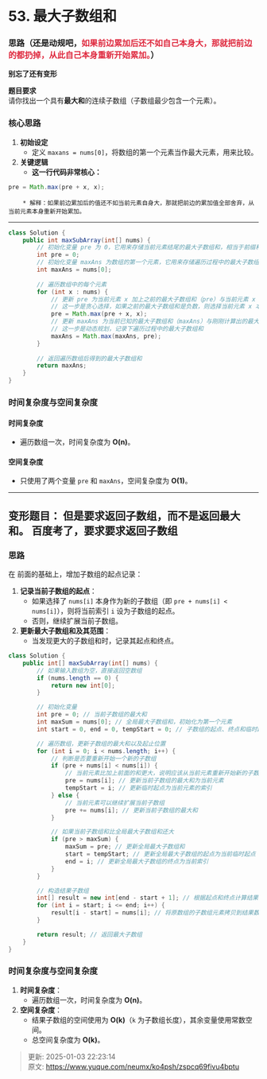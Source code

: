 # 53. 最大子数组和

### 思路（还是动规吧，<font style="color:#DF2A3F;">如果前边累加后还不如自己本身大，那就把前边的都扔掉，从此自己本身重新开始累加。</font>）
**别忘了还有变形**

**题目要求**  
请你找出一个具有**最大和**的连续子数组（子数组最少包含一个元素）。

### 核心思路
1. **初始设定**
    - 定义 `maxans = nums[0]`，将数组的第一个元素当作最大元素，用来比较。
2. **关键逻辑**
    - **这一行代码非常核心：**

```java
pre = Math.max(pre + x, x);
```

        * 解释：如果前边累加后的值还不如当前元素自身大，那就把前边的累加值全部舍弃，从当前元素本身重新开始累加。

---

```java
class Solution {
    public int maxSubArray(int[] nums) {
        // 初始化变量 pre 为 0，它用来存储当前元素结尾的最大子数组和，相当于前缀和
        int pre = 0;
        // 初始化变量 maxAns 为数组的第一个元素，它用来存储遍历过程中的最大子数组和
        int maxAns = nums[0];
        
        // 遍历数组中的每个元素
        for (int x : nums) {
            // 更新 pre 为当前元素 x 加上之前的最大子数组和（pre）与当前元素 x 本身之间的较大值
            // 这一步是贪心选择，如果之前的最大子数组和是负数，则选择当前元素 x 本身作为新的子数组开始
            pre = Math.max(pre + x, x);
            // 更新 maxAns 为当前已知的最大子数组和（maxAns）与刚刚计算出的最大子数组和（pre）之间的较大值
            // 这一步是动态规划，记录下遍历过程中的最大子数组和
            maxAns = Math.max(maxAns, pre);
        }
        
        // 返回遍历数组后得到的最大子数组和
        return maxAns;
    }
}
```

### 时间复杂度与空间复杂度
#### **时间复杂度**
+ 遍历数组一次，时间复杂度为 **O(n)**。

#### **空间复杂度**
+ 只使用了两个变量 `pre` 和 `maxAns`，空间复杂度为 **O(1)**。

---

## 变形题目： 但是要求返回子数组，而不是返回最大和。   百度考了，要求要求返回子数组  
### 思路
在 前面的基础上，增加子数组的起点记录：

1. **记录当前子数组的起点**：
    - 如果选择了 `nums[i]` 本身作为新的子数组（即 `pre + nums[i] < nums[i]`），则将当前索引 `i` 设为子数组的起点。
    - 否则，继续扩展当前子数组。
2. **更新最大子数组和及其范围**：
    - 当发现更大的子数组和时，记录其起点和终点。

```java
class Solution {
    public int[] maxSubArray(int[] nums) {
        // 如果输入数组为空，直接返回空数组
        if (nums.length == 0) {
            return new int[0];
        }

        // 初始化变量
        int pre = 0; // 当前子数组的最大和
        int maxSum = nums[0]; // 全局最大子数组和，初始化为第一个元素
        int start = 0, end = 0, tempStart = 0; // 子数组的起点、终点和临时起点

        // 遍历数组，更新子数组的最大和以及起止位置
        for (int i = 0; i < nums.length; i++) {
            // 判断是否要重新开始一个新的子数组
            if (pre + nums[i] < nums[i]) {
                // 当前元素比加上前面的和更大，说明应该从当前元素重新开始新的子数组
                pre = nums[i]; // 更新当前子数组的最大和为当前元素
                tempStart = i; // 更新临时起点为当前元素的索引
            } else {
                // 当前元素可以继续扩展当前子数组
                pre += nums[i]; // 更新当前子数组的最大和
            }

            // 如果当前子数组和比全局最大子数组和还大
            if (pre > maxSum) {
                maxSum = pre; // 更新全局最大子数组和
                start = tempStart; // 更新全局最大子数组的起点为当前临时起点
                end = i; // 更新全局最大子数组的终点为当前索引
            }
        }

        // 构造结果子数组
        int[] result = new int[end - start + 1]; // 根据起点和终点计算结果子数组长度
        for (int i = start; i <= end; i++) {
            result[i - start] = nums[i]; // 将原数组的子数组元素拷贝到结果数组
        }

        return result; // 返回最大子数组
    }
}

```



### 时间复杂度与空间复杂度
1. **时间复杂度**：
    - 遍历数组一次，时间复杂度为 **O(n)**。
2. **空间复杂度**：
    - 结果子数组的空间使用为 **O(k)**（`k` 为子数组长度），其余变量使用常数空间。
    - 总空间复杂度为 **O(k)**。



> 更新: 2025-01-03 22:23:14  
> 原文: <https://www.yuque.com/neumx/ko4psh/zspcq69fivu4bptu>